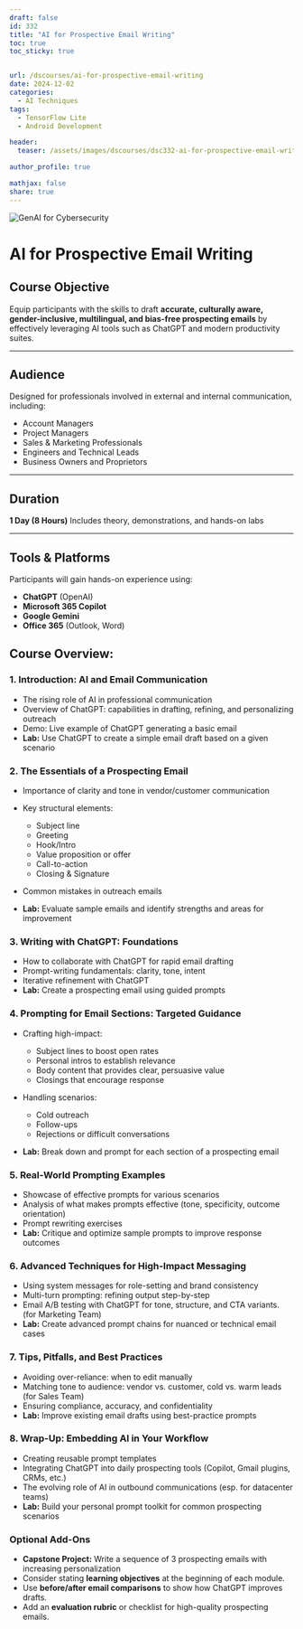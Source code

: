 ```yaml
---
draft: false
id: 332    
title: "AI for Prospective Email Writing"
toc: true
toc_sticky: true


url: /dscourses/ai-for-prospective-email-writing
date: 2024-12-02
categories:
  - AI Techniques
tags: 
  - TensorFlow Lite
  - Android Development

header:
  teaser: /assets/images/dscourses/dsc332-ai-for-prospective-email-writing.jpg

author_profile: true

mathjax: false
share: true
---
```


![GenAI for Cybersecurity](/assets/images/dscourses/dsc332-ai-for-prospective-email-writing.jpg)


# AI for Prospective Email Writing


## **Course Objective**

Equip participants with the skills to draft **accurate, culturally aware, gender-inclusive, multilingual, and bias-free prospecting emails** by effectively leveraging AI tools such as ChatGPT and modern productivity suites.

---

## **Audience**

Designed for professionals involved in external and internal communication, including:

* Account Managers
* Project Managers
* Sales & Marketing Professionals
* Engineers and Technical Leads
* Business Owners and Proprietors

---

## **Duration**

**1 Day (8 Hours)**
Includes theory, demonstrations, and hands-on labs

---

## **Tools & Platforms**

Participants will gain hands-on experience using:

* **ChatGPT** (OpenAI)
* **Microsoft 365 Copilot**
* **Google Gemini**
* **Office 365** (Outlook, Word)

## **Course Overview:** 

### **1. Introduction: AI and Email Communication**

* The rising role of AI in professional communication
* Overview of ChatGPT: capabilities in drafting, refining, and personalizing outreach
* Demo: Live example of ChatGPT generating a basic email
* **Lab:** Use ChatGPT to create a simple email draft based on a given scenario


### **2. The Essentials of a Prospecting Email**

* Importance of clarity and tone in vendor/customer communication
* Key structural elements:

  * Subject line
  * Greeting
  * Hook/Intro
  * Value proposition or offer
  * Call-to-action
  * Closing & Signature
* Common mistakes in outreach emails
* **Lab:** Evaluate sample emails and identify strengths and areas for improvement


### **3. Writing with ChatGPT: Foundations**

* How to collaborate with ChatGPT for rapid email drafting
* Prompt-writing fundamentals: clarity, tone, intent
* Iterative refinement with ChatGPT
* **Lab:** Create a prospecting email using guided prompts


### **4. Prompting for Email Sections: Targeted Guidance**

* Crafting high-impact:

  * Subject lines to boost open rates
  * Personal intros to establish relevance
  * Body content that provides clear, persuasive value
  * Closings that encourage response
* Handling scenarios:

  * Cold outreach
  * Follow-ups
  * Rejections or difficult conversations
* **Lab:** Break down and prompt for each section of a prospecting email


### **5. Real-World Prompting Examples**

* Showcase of effective prompts for various scenarios
* Analysis of what makes prompts effective (tone, specificity, outcome orientation)
* Prompt rewriting exercises
* **Lab:** Critique and optimize sample prompts to improve response outcomes


### **6. Advanced Techniques for High-Impact Messaging**

* Using system messages for role-setting and brand consistency
* Multi-turn prompting: refining output step-by-step
* Email A/B testing with ChatGPT for tone, structure, and CTA variants. (for Marketing Team)
* **Lab:** Create advanced prompt chains for nuanced or technical email cases


### **7. Tips, Pitfalls, and Best Practices**

* Avoiding over-reliance: when to edit manually
* Matching tone to audience: vendor vs. customer, cold vs. warm leads (for Sales Team)
* Ensuring compliance, accuracy, and confidentiality
* **Lab:** Improve existing email drafts using best-practice prompts


### **8. Wrap-Up: Embedding AI in Your Workflow**

* Creating reusable prompt templates
* Integrating ChatGPT into daily prospecting tools (Copilot, Gmail plugins, CRMs, etc.)
* The evolving role of AI in outbound communications (esp. for datacenter teams)
* **Lab:** Build your personal prompt toolkit for common prospecting scenarios


### **Optional Add-Ons**

* **Capstone Project:** Write a sequence of 3 prospecting emails with increasing personalization
* Consider stating **learning objectives** at the beginning of each module.
* Use **before/after email comparisons** to show how ChatGPT improves drafts.
* Add an **evaluation rubric** or checklist for high-quality prospecting emails.
